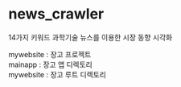 # news_crawler
14가지 키워드 과학기술 뉴스를 이용한 시장 동향 시각화

mywebsite : 장고 프로젝트  
      mainapp : 장고 앱 디렉토리  
      mywebsite : 장고 루트 디렉토리  
    
    
